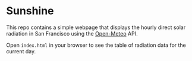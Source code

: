 # Sunshine

This repo contains a simple webpage that displays the hourly direct solar radiation in San Francisco using the [Open-Meteo](https://open-meteo.com/) API.

Open `index.html` in your browser to see the table of radiation data for the current day.
